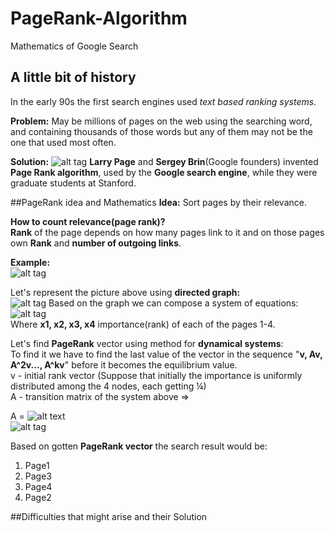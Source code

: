 # PageRank-Algorithm
Mathematics of Google Search

## A little bit of history
In the early 90s the first search engines used *text based ranking systems*.

**Problem:** May be millions of pages on the web using the searching word, and containing thousands of those words but any of them may not be the one that used most often.

**Solution:**
![alt tag](https://3.bp.blogspot.com/-3A5x_Q94B1U/Vkw51-cyPVI/AAAAAAAABAA/p9uyn48Yg_c/s1600/Co-founders-of-google.jpg)
**Larry Page** and **Sergey Brin**(Google founders) invented **Page Rank algorithm**, used by the **Google search engine**, while they were graduate students at Stanford.

##PageRank idea and Mathematics
**Idea:** Sort pages by their relevance.

**How to count relevance(page rank)?**<br />
**Rank** of the page depends on how many pages link to it and on those pages own **Rank** and **number of outgoing links**.

**Example:**<br/>
![alt tag](http://www.math.cornell.edu/~mec/Winter2009/RalucaRemus/Lecture3/Images/webpages.jpg)

Let's represent the picture above using **directed graph:**<br />
![alt tag](http://www.math.cornell.edu/~mec/Winter2009/RalucaRemus/Lecture3/Images/graf2.PNG)
Based on the graph we can compose a system of equations:<br />
![alt tag](http://www.math.cornell.edu/~mec/Winter2009/RalucaRemus/Lecture3/Images/system.gif)<br />
Where **x1, x2, x3, x4** importance(rank) of each of the pages 1-4.<br />

Let's find **PageRank** vector using method for **dynamical systems**:<br />
To find it we have to find the last value of the vector in the sequence "**v, Av, A^2v..., A^kv**" before it becomes the equilibrium value.<br />
v - initial rank vector (Suppose that initially the importance is uniformly distributed among the 4 nodes, each getting ¼)<br />
A - transition matrix of the system above =>

A = ![alt text](http://www.math.cornell.edu/~mec/Winter2009/RalucaRemus/Lecture3/Images/matrix.gif)<br />
![alt tag](http://www.math.cornell.edu/~mec/Winter2009/RalucaRemus/Lecture3/Images/rezultate_1.gif)<br />

Based on gotten **PageRank vector** the search result would be:<br />
1. Page1
2. Page3
3. Page4
4. Page2

##Difficulties that might arise and their Solution
